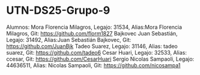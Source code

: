 # UTN-DS25-Grupo-9
Alumnos:
Mora Florencia Milagros, Legajo: 31534, Alias:Mora Florencia Milagros, Git: https://github.com/florm1827
Bajkovec Juan Sebastián, Legajo: 31492, Alias:Juan Sebastián Bajkovec, Git: https://github.com/JuanBjk
Tadeo Suarez, Legajo: 31146, Alias: tadeo suarez, Git: https://github.com/tadeo6
Cesar Huari, Legajo: 32533, Alias: ccesar, Git: https://github.com/CesarHuari
Sergio Nicolas Sampaoli, Legajo: 44636511, Alias: Nicolas Sampaoli, Git: https://github.com/nicosampa1
